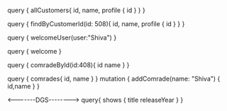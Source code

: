 query {
  allCustomers{
    id,
    name,
    profile {
      id
    }
  }
}


query {
  findByCustomerId(id: 508){
    id,
    name,
    profile {
      id
    }
  }
}

query {
  welcomeUser(user:"Shiva")
}

query {
  welcome
}

query {
  comradeById(id:408){
    id
    name
  }
}

query {
  comrades{
    id,
    name
  }
}
 mutation {
  addComrade(name: "Shiva")
  {
  id,name
	}
}

<-------DGS-------->
query{
  shows {
    title
    releaseYear
  }
}
